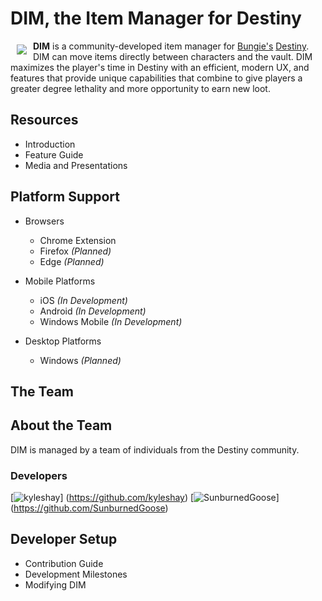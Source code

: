 # **DIM, the Item Manager for Destiny**

<a href="http://destinyitemmanager.com"><img src="http://i.imgur.com/ngZ8UCT.png" align="left" hspace="10" vspace="6"></a>

**DIM** is a community-developed item manager for [Bungie's](http://www.bungie.net) [Destiny](http://www.destinythegame.com). DIM can move items directly between characters and the vault. DIM maximizes the player's time in Destiny with an efficient, modern UX, and features that provide unique capabilities that combine to give players a greater degree lethality and more opportunity to earn new loot.

## Resources

* Introduction
* Feature Guide
* Media and Presentations

## Platform Support

* Browsers
  * Chrome Extension
  * Firefox _(Planned)_
  * Edge _(Planned)_

* Mobile Platforms
  * iOS _(In Development)_
  * Android _(In Development)_
  * Windows Mobile _(In Development)_

* Desktop Platforms
  * Windows _(Planned)_

## The Team

## About the Team

DIM is managed by a team of individuals from the Destiny community.

### Developers

[![kyleshay](https://avatars3.githubusercontent.com/u/424158?v=3&s=75)]
(https://github.com/kyleshay)
[![SunburnedGoose](https://avatars3.githubusercontent.com/u/984608?v=3&s=75)]
(https://github.com/SunburnedGoose)

## Developer Setup

* Contribution Guide
* Development Milestones
* Modifying DIM